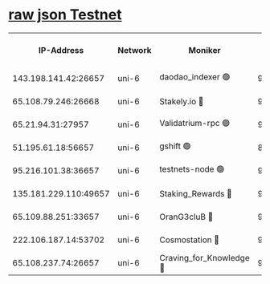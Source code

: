 [raw json Testnet](https://rpc-check.junot.stavr.tech/junot/rpc-junot-result.json)
=


<table><tr><th>IP-Address</th><th>Network</th><th>Moniker</th><th>Latest Block Height</th><th>Earliest Block Height</th><th>Catching Up</th><th>Tx Index</th><th>Voting Power</th><th>Scan Time</th></tr><tr><td>143.198.141.42:26657</td><td>uni-6</td><td>daodao_indexer 🟢</td><td>9148196</td><td>1</td><td>False</td><td>off</td><td>0</td><td>2024-03-23T11:22:18.208625802UTC</td></tr><tr><td>65.108.79.246:26668</td><td>uni-6</td><td>Stakely.io 🔴</td><td>9148189</td><td>1570872</td><td>False</td><td>on</td><td>11</td><td>2024-03-23T11:22:00.516946267UTC</td></tr><tr><td>65.21.94.31:27957</td><td>uni-6</td><td>Validatrium-rpc 🟢</td><td>9148187</td><td>2943363</td><td>False</td><td>on</td><td>0</td><td>2024-03-23T11:21:56.166807014UTC</td></tr><tr><td>51.195.61.18:56657</td><td>uni-6</td><td>gshift 🟢</td><td>8559900</td><td>7691417</td><td>False</td><td>on</td><td>0</td><td>2024-03-23T11:21:42.300828760UTC</td></tr><tr><td>95.216.101.38:36657</td><td>uni-6</td><td>testnets-node 🟢</td><td>9148190</td><td>8116304</td><td>False</td><td>on</td><td>0</td><td>2024-03-23T11:22:02.855719714UTC</td></tr><tr><td>135.181.229.110:49657</td><td>uni-6</td><td>Staking_Rewards 🔴</td><td>9148198</td><td>8388763</td><td>False</td><td>on</td><td>1008</td><td>2024-03-23T11:22:24.918133098UTC</td></tr><tr><td>65.109.88.251:33657</td><td>uni-6</td><td>OranG3cluB 🔴</td><td>9148197</td><td>8418953</td><td>False</td><td>on</td><td>11</td><td>2024-03-23T11:22:22.560291131UTC</td></tr><tr><td>222.106.187.14:53702</td><td>uni-6</td><td>Cosmostation 🔴</td><td>9148186</td><td>9017363</td><td>False</td><td>on</td><td>109013</td><td>2024-03-23T11:21:53.815599079UTC</td></tr><tr><td>65.108.237.74:26657</td><td>uni-6</td><td>Craving_for_Knowledge 🔴</td><td>9148194</td><td>9080155</td><td>False</td><td>on</td><td>9004</td><td>2024-03-23T11:22:13.307056462UTC</td></tr></table>